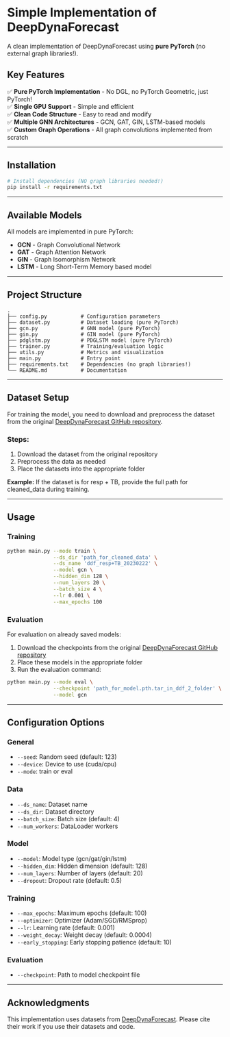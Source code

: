 # Simple Implementation of DeepDynaForecast

A clean implementation of DeepDynaForecast using **pure PyTorch** (no external graph libraries!).

## Key Features

✅ **Pure PyTorch Implementation** - No DGL, no PyTorch Geometric, just PyTorch!  
✅ **Single GPU Support** - Simple and efficient  
✅ **Clean Code Structure** - Easy to read and modify  
✅ **Multiple GNN Architectures** - GCN, GAT, GIN, LSTM-based models  
✅ **Custom Graph Operations** - All graph convolutions implemented from scratch  

---

## Installation

```bash
# Install dependencies (NO graph libraries needed!)
pip install -r requirements.txt
```

---

## Available Models

All models are implemented in pure PyTorch:

- **GCN** - Graph Convolutional Network
- **GAT** - Graph Attention Network
- **GIN** - Graph Isomorphism Network
- **LSTM** - Long Short-Term Memory based model

---

## Project Structure

```
.
├── config.py           # Configuration parameters
├── dataset.py          # Dataset loading (pure PyTorch)
├── gcn.py              # GNN model (pure PyTorch)
├── gin.py              # GIN model (pure PyTorch)
├── pdglstm.py          # PDGLSTM model (pure PyTorch)
├── trainer.py          # Training/evaluation logic
├── utils.py            # Metrics and visualization
├── main.py             # Entry point
├── requirements.txt    # Dependencies (no graph libraries!)
└── README.md           # Documentation
```

---

## Dataset Setup

For training the model, you need to download and preprocess the dataset from the original [DeepDynaForecast GitHub repository](https://github.com/lab-smile/DeepDynaForecast/tree/main). 

### Steps:
1. Download the dataset from the original repository
2. Preprocess the data as needed
3. Place the datasets into the appropriate folder

**Example:** If the dataset is for resp + TB, provide the full path for cleaned_data during training.

---

## Usage

### Training

```bash
python main.py --mode train \
               --ds_dir 'path_for_cleaned_data' \
               --ds_name 'ddf_resp+TB_20230222' \
               --model gcn \
               --hidden_dim 128 \
               --num_layers 20 \
               --batch_size 4 \
               --lr 0.001 \
               --max_epochs 100
```

### Evaluation

For evaluation on already saved models:

1. Download the checkpoints from the original [DeepDynaForecast GitHub repository](https://github.com/lab-smile/DeepDynaForecast/tree/main)
2. Place these models in the appropriate folder
3. Run the evaluation command:

```bash
python main.py --mode eval \
               --checkpoint 'path_for_model.pth.tar_in_ddf_2_folder' \
               --model gcn
```

---

## Configuration Options

### General
- `--seed`: Random seed (default: 123)
- `--device`: Device to use (cuda/cpu)
- `--mode`: train or eval

### Data
- `--ds_name`: Dataset name
- `--ds_dir`: Dataset directory
- `--batch_size`: Batch size (default: 4)
- `--num_workers`: DataLoader workers

### Model
- `--model`: Model type (gcn/gat/gin/lstm)
- `--hidden_dim`: Hidden dimension (default: 128)
- `--num_layers`: Number of layers (default: 20)
- `--dropout`: Dropout rate (default: 0.5)

### Training
- `--max_epochs`: Maximum epochs (default: 100)
- `--optimizer`: Optimizer (Adam/SGD/RMSprop)
- `--lr`: Learning rate (default: 0.001)
- `--weight_decay`: Weight decay (default: 0.0004)
- `--early_stopping`: Early stopping patience (default: 10)

### Evaluation
- `--checkpoint`: Path to model checkpoint file

---

## Acknowledgments

This implementation uses datasets from [DeepDynaForecast](https://github.com/lab-smile/DeepDynaForecast/tree/main). Please cite their work if you use their datasets and code.
